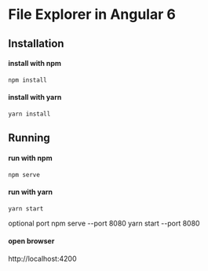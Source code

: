 # File Explorer in Angular 6

## Installation
#### install with npm
```console
npm install 
```
#### install with yarn
```console
yarn install
```

## Running
#### run with npm
```console
npm serve 
```
#### run with yarn
```console
yarn start
```
optional port 
npm serve --port 8080
yarn start --port 8080

#### open browser 
http://localhost:4200
